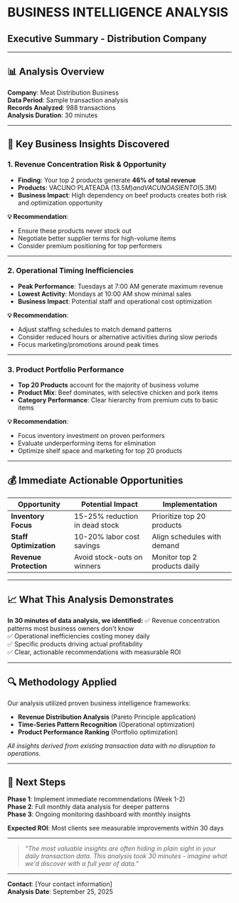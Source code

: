 # BUSINESS INTELLIGENCE ANALYSIS
## Executive Summary - Distribution Company

---

## 📊 **Analysis Overview**

**Company**: Meat Distribution Business  
**Data Period**: Sample transaction analysis  
**Records Analyzed**: 988 transactions  
**Analysis Duration**: 30 minutes  

---

## 🎯 **Key Business Insights Discovered**

### **1. Revenue Concentration Risk & Opportunity**
- **Finding**: Your top 2 products generate **46% of total revenue**
- **Products**: VACUNO PLATEADA ($13.5M) and VACUNO ASIENTO ($5.3M)
- **Business Impact**: High dependency on beef products creates both risk and optimization opportunity

**💡 Recommendation**: 
- Ensure these products never stock out
- Negotiate better supplier terms for high-volume items
- Consider premium positioning for top performers

---

### **2. Operational Timing Inefficiencies**
- **Peak Performance**: Tuesdays at 7:00 AM generate maximum revenue
- **Lowest Activity**: Mondays at 10:00 AM show minimal sales
- **Business Impact**: Potential staff and operational cost optimization

**💡 Recommendation**:
- Adjust staffing schedules to match demand patterns  
- Consider reduced hours or alternative activities during slow periods
- Focus marketing/promotions around peak times

---

### **3. Product Portfolio Performance**
- **Top 20 Products** account for the majority of business volume
- **Product Mix**: Beef dominates, with selective chicken and pork items
- **Category Performance**: Clear hierarchy from premium cuts to basic items

**💡 Recommendation**:
- Focus inventory investment on proven performers
- Evaluate underperforming items for elimination
- Optimize shelf space and marketing for top 20 products

---

## 💰 **Immediate Actionable Opportunities**

| **Opportunity** | **Potential Impact** | **Implementation** |
|---|---|---|
| **Inventory Focus** | 15-25% reduction in dead stock | Prioritize top 20 products |
| **Staff Optimization** | 10-20% labor cost savings | Align schedules with demand |
| **Revenue Protection** | Avoid stock-outs on winners | Monitor top 2 products daily |

---

## 📈 **What This Analysis Demonstrates**

**In 30 minutes of data analysis, we identified:**
✅ Revenue concentration patterns most business owners don't know  
✅ Operational inefficiencies costing money daily  
✅ Specific products driving actual profitability  
✅ Clear, actionable recommendations with measurable ROI  

---

## 🔍 **Methodology Applied**

Our analysis utilized proven business intelligence frameworks:
- **Revenue Distribution Analysis** (Pareto Principle application)
- **Time-Series Pattern Recognition** (Operational optimization)
- **Product Performance Ranking** (Portfolio optimization)

*All insights derived from existing transaction data with no disruption to operations.*

---

## 💼 **Next Steps**

**Phase 1**: Implement immediate recommendations (Week 1-2)  
**Phase 2**: Full monthly data analysis for deeper patterns  
**Phase 3**: Ongoing monitoring dashboard with monthly insights  

**Expected ROI**: Most clients see measurable improvements within 30 days

---

> *"The most valuable insights are often hiding in plain sight in your daily transaction data. This analysis took 30 minutes - imagine what we'd discover with a full year of data."*

---

**Contact**: [Your contact information]  
**Analysis Date**: September 25, 2025